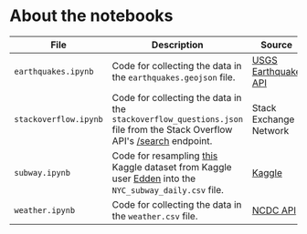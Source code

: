 # About the notebooks

| File | Description | Source |
| --- | --- | --- |
| `earthquakes.ipynb` | Code for collecting the data in the `earthquakes.geojson` file. | [USGS Earthquake API](https://earthquake.usgs.gov/fdsnws/event/1/) | 
| `stackoverflow.ipynb` | Code for collecting the data in the `stackoverflow_questions.json` file from the Stack Overflow API's [/search](https://api.stackexchange.com/docs/search) endpoint. | Stack Exchange Network |
| `subway.ipynb` | Code for resampling [this](https://www.kaggle.com/eddeng/nyc-subway-traffic-data-20172021?select=NYC_subway_traffic_2017-2021.csv) Kaggle dataset from Kaggle user [Edden](https://www.kaggle.com/eddeng) into the `NYC_subway_daily.csv` file. | [Kaggle](https://www.kaggle.com/eddeng/nyc-subway-traffic-data-20172021?select=NYC_subway_traffic_2017-2021.csv) | 
| `weather.ipynb` | Code for collecting the data in the `weather.csv` file. | [NCDC API](https://www.ncdc.noaa.gov/cdo-web/webservices/v2) |
